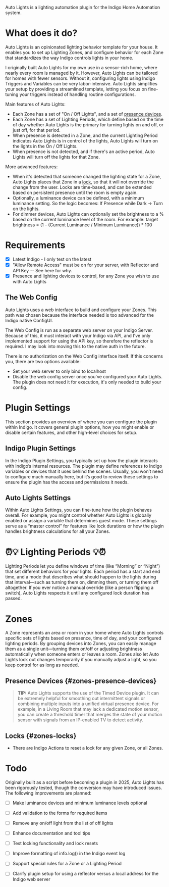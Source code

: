 Auto Lights is a lighting automation plugin for the Indigo Home Automation system.

# What does it do?

Auto Lights is an opinionated lighting behavior template for your house. It enables you to set up Lighting Zones, and
configure behavior for each Zone that standardizes the way Indigo controls lights in your home.

I originally built Auto Lights for my own use in a sensor-rich home, where nearly every room is managed by it.
However, Auto Lights can be tailored for homes with fewer sensors. Without it, configuring lights using Indigo Triggers
and Variables can be very labor-intensive. Auto Lights simplifies your setup by providing a streamlined template,
letting you focus on fine-tuning your triggers instead of handling routine configurations.

Main features of Auto Lights:

* Each Zone has a set of "On / Off Lights", and a set of [presence devices](#zones-presence-devices).
* Each Zone has a set of Lighting Periods, which define based on the time of day whether Auto Lights is the primary for
  turning lights on and off, or just off, for that period.
* When presence is detected in a Zone, and the current Lighting Period indicates Auto Lights is in control of the
  lights, Auto Lights will turn on the lights in the On / Off Lights.
* When presence is not detected, and if there's an active period, Auto Lights will turn off the lights for that Zone.

More advanced features:

* When it's detected that someone changed the lighting state for a Zone, Auto Lights places that Zone in
  a [lock](#locks), so that
  it will not override the change from the user. Locks are time-based, and can be extended based on persistent presence
  until the room is empty again.
* Optionally, a luminance device can be defined, with a minimum luminance setting. So the logic becomes: If Presence
  while Dark -> Turn on the lights.
* For dimmer devices, Auto Lights can optionally set the brightness to a % based on the current luminance level of the
  room. For example: target brightness = (1 - (Current Luminance / Minimum Luminance)) * 100

# Requirements

- [x] Latest Indigo - I only test on the latest
- [x] "Allow Remote Access" must be on for your server, with Reflector and API Key -- See here for why.
- [x] Presence and lighting devices to control, for any Zone you wish to use with Auto Lights

## The Web Config

Auto Lights uses a web interface to build and configure your Zones. This path was chosen because the interface needed is
too advanced for the Indigo native ConfigUI.

The Web Config is run as a separate web server on your Indigo Server. Because of this, it must interact with your Indigo
via API, and I've only implemented support for using the API key, so therefore the reflector is required. I may look
into moving this to the native auth in the future.

There is no authorization on the Web Config interface itself. If this concerns you, there are two options available:

* Set your web server to only bind to localhost
* Disable the web config server once you've configured your Auto Lights. The plugin does not need it for execution, it's
  only needed to build your config.

# Plugin Settings

This section provides an overview of where you can configure the plugin within Indigo. It covers
general plugin options, how you might enable or disable certain features, and other high-level
choices for setup.

## Indigo Plugin Settings

In the Indigo Plugin Settings, you typically set up how the plugin interacts with Indigo’s internal
resources. The plugin may define references to Indigo variables or devices that it uses behind the
scenes. Usually, you won’t need to configure much manually here, but it’s good to review these
settings to ensure the plugin has the access and permissions it needs.

## Auto Lights Settings

Within Auto Lights Settings, you can fine-tune how the plugin behaves overall. For example, you
might control whether Auto Lights is globally enabled or assign a variable that determines guest
mode. These settings serve as a “master control” for features like lock durations or how the plugin
handles brightness calculations for all your Zones.

# ⏰💡 Lighting Periods 💡⏰

Lighting Periods let you define windows of time (like “Morning” or “Night”) that set different
behaviors for your lights. Each period has a start and end time, and a mode that describes what
should happen to the lights during that interval—such as turning them on, dimming them, or turning
them off altogether. If you ever notice a manual override (like a person flipping a switch),
Auto Lights respects it until any configured lock duration has passed.

# Zones

A Zone represents an area or room in your home where Auto Lights controls specific sets of lights
based on presence, time of day, and your configured lighting periods. By grouping devices into Zones,
you can easily manage them as a single unit—turning them on/off or adjusting brightness automatically
when someone enters or leaves a room. Zones also let Auto Lights lock out changes temporarily if you
manually adjust a light, so you keep control for as long as needed.

## Presence Devices {#zones-presence-devices}

> **TIP:** Auto Lights supports the use of the Timed Device plugin. It can be extremely helpful for smoothing out
> intermittent signals or combining multiple inputs into a unified virtual presence device. For example, in a Living
> Room
> that may lack a dedicated motion sensor, you can create a threshold timer that merges the state of your motion sensor
> with signals from an IP-enabled TV to detect activity.

## Locks {#zones-locks}

* There are Indigo Actions to reset a lock for any given Zone, or all Zones.

# Todo

Originally built as a script before becoming a plugin in 2025, Auto Lights has been rigorously tested, though the
conversion
may have introduced issues. The following improvements are planned:

- [ ] Make luminance devices and minimum luminance levels optional
- [ ] Add validation to the forms for required items
- [ ] Remove any on/off light from the list of off lights
- [ ] Enhance documentation and tool tips
- [ ] Test locking functionality and lock resets
- [ ] Improve formatting of info.log() in the Indigo event log
- [ ] Support special rules for a Zone or a Lighting Period
- [ ] Clarify plugin setup for using a reflector versus a local address for the Indigo web server

